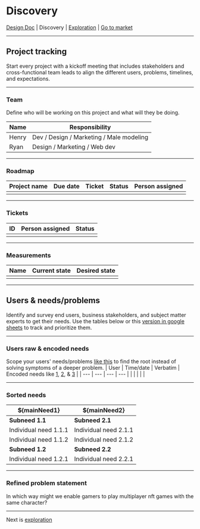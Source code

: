 # Discovery
[Design Doc](/dist/docs/designDoc.md) | Discovery | [Exploration](/dist/docs/exploration.md) | [Go to market](/dist/docs/goToMarket.md)
  
---
## Project tracking
Start every project with a kickoff meeting that includes stakeholders and cross-functional team leads to align the different users, problems, timelines, and expectations.

---
### Team
Define who will be working on this project and what will they be doing.  

| Name | Responsibility |
| --- | --- |
| Henry | Dev / Design / Marketing / Male modeling|
| Ryan | Design / Marketing / Web dev |
  
---
### Roadmap  
| Project name | Due date | Ticket | Status | Person assigned |
| --- | --- | --- | --- | --- |
|  |  |  |  |  |
  
---
### Tickets
| ID | Person assigned | Status |
| --- | --- | --- |
|  |  |  |
  
---
### Measurements
| Name | Current state | Desired state |
| --- | --- | --- |
|  |  |  |

---
## Users & needs/problems
Identify and survey end users, business stakeholders, and subject matter experts to get their needs. Use the tables below or this [version in google sheets](https://docs.google.com/spreadsheets/d/11jehH_a7HNAwWOaf_5W3wolRz1lOSHGhhyUC2JtG8fc/edit?usp=sharing) to track and prioritize them.
  
---
### Users raw & encoded needs
Scope your users' needs/problems [like this](https://www.uxpin.com/studio/blog/falling-wrong-design-problem/) to find the root instead of solving symptoms of a deeper problem.
| User | Time/date | Verbatim | Encoded needs like [1](https://www.dropbox.com/s/ici0tedx4cje718/encodingRule1.png), [2](https://www.dropbox.com/s/2bo8ch7yvukqico/encodingRule2.png), & [3](https://www.dropbox.com/s/fn726cp2gjrsy91/encodingRule3%2B4.png) |
| --- | --- | --- | --- |
|  |  |  |  |
  
---
### Sorted needs
| ${mainNeed1} | ${mainNeed2} |
| --- | --- |
| **Subneed 1.1** | **Subneed 2.1** |
| Individual need 1.1.1 | Individual need 2.1.1 |
| Individual need 1.1.2 | Individual need 2.1.2 |
| **Subneed 1.2** | **Subneed 2.2** |
| Individual need 1.2.1 | Individual need 2.2.1 |
  
---
### Refined problem statement  
In which way might we enable gamers to play multiplayer nft games with the same character?
  
---
Next is [exploration](/dist/docs/exploration.md)